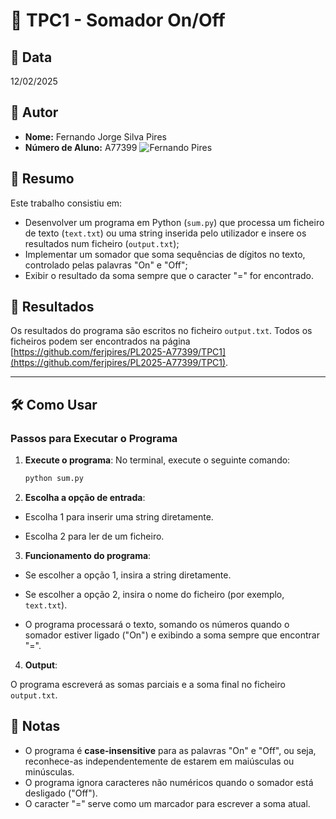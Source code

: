 # 📌 TPC1 - Somador On/Off

## 📅 Data
12/02/2025

## 👤 Autor
- **Nome:** Fernando Jorge Silva Pires
- **Número de Aluno:** A77399
![Fernando Pires](../fernandopires.jpg)

## 📖 Resumo
Este trabalho consistiu em:
- Desenvolver um programa em Python (`sum.py`) que processa um ficheiro de texto (`text.txt`) ou uma string inserida pelo utilizador e insere os resultados num ficheiro (`output.txt`);
- Implementar um somador que soma sequências de dígitos no texto, controlado pelas palavras "On" e "Off";
- Exibir o resultado da soma sempre que o caracter "=" for encontrado.

## 📂 Resultados
Os resultados do programa são escritos no ficheiro `output.txt`. Todos os ficheiros podem ser encontrados na página [https://github.com/ferjpires/PL2025-A77399/TPC1](https://github.com/ferjpires/PL2025-A77399/TPC1).

---

## 🛠️ Como Usar

### Passos para Executar o Programa

1. **Execute o programa**:
   No terminal, execute o seguinte comando:
   ```bash
   python sum.py
   ```
2. **Escolha a opção de entrada**:

- Escolha 1 para inserir uma string diretamente.

- Escolha 2 para ler de um ficheiro.

3. **Funcionamento do programa**:

- Se escolher a opção 1, insira a string diretamente.

- Se escolher a opção 2, insira o nome do ficheiro (por exemplo, `text.txt`).

- O programa processará o texto, somando os números quando o somador estiver ligado ("On") e exibindo a soma sempre que encontrar "=".

4. **Output**:

O programa escreverá as somas parciais e a soma final no ficheiro `output.txt`.

## 📝 Notas
- O programa é **case-insensitive** para as palavras "On" e "Off", ou seja, reconhece-as independentemente de estarem em maiúsculas ou minúsculas.
- O programa ignora caracteres não numéricos quando o somador está desligado ("Off").
- O caracter "=" serve como um marcador para escrever a soma atual.
